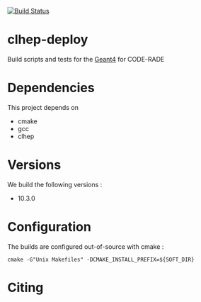 [![Build Status](https://ci.sagrid.ac.za/job/geant4-deploy/badge/icon)](https://ci.sagrid.ac.za/job/geant4-deploy)

# clhep-deploy

Build scripts and tests for the [Geant4](https://geant4.cern.ch/) for CODE-RADE

# Dependencies

This project depends on

  * cmake
  * gcc
  * clhep
  

# Versions

We build the following versions :

  * 10.3.0

# Configuration

The builds are configured out-of-source with cmake :

```
cmake -G"Unix Makefiles" -DCMAKE_INSTALL_PREFIX=${SOFT_DIR}
```

# Citing
